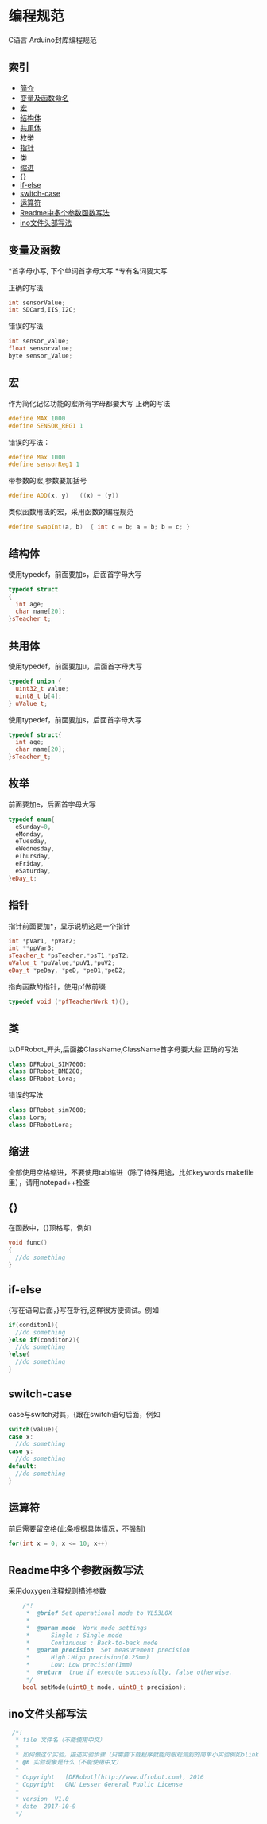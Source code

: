 # 编程规范

C语言 Arduino封库编程规范

## 索引
* [简介](#简介)
* [变量及函数命名](#变量及函数命名)
* [宏](#宏)
* [结构体](#结构体)
* [共用体](#共用体)
* [枚举](#枚举)
* [指针](#指针)
* [类](#类)
* [缩进](#缩进)
* [{}](#{})
* [if-else](#if-else)
* [switch-case](#switch-case)
* [运算符](#运算符)
* [Readme中多个参数函数写法](#readme中多个参数函数写法)
* [ino文件头部写法](#ino文件头部写法)

## 变量及函数

*首字母小写, 下个单词首字母大写
*专有名词要大写

正确的写法

```C++
int sensorValue;
int SDCard,IIS,I2C;
```

错误的写法

```C++
int sensor_value;
float sensorvalue;
byte sensor_Value;
```

## 宏

作为简化记忆功能的宏所有字母都要大写
正确的写法
```C++
#define MAX 1000
#define SENSOR_REG1 1
```

错误的写法：
```C++
#define Max 1000
#define sensorReg1 1
```
带参数的宏,参数要加括号
```C++
#define ADD(x, y)   ((x) + (y))
```
类似函数用法的宏，采用函数的编程规范
```C++
#define swapInt(a, b)  { int c = b; a = b; b = c; }
```
## 结构体

使用typedef，前面要加s，后面首字母大写

```C++
typedef struct
{
  int age;
  char name[20];
}sTeacher_t;
```

## 共用体

使用typedef，前面要加u，后面首字母大写

```C++
typedef union {
  uint32_t value;
  uint8_t b[4];
} uValue_t;
```

使用typedef，前面要加s，后面首字母大写
```C++
typedef struct{
  int age;
  char name[20];
}sTeacher_t;
```

## 枚举

前面要加e，后面首字母大写
```C++
typedef enum{
  eSunday=0,
  eMonday,
  eTuesday,
  eWednesday,
  eThursday,
  eFriday,
  eSaturday,
}eDay_t;
```
## 指针

指针前面要加*，显示说明这是一个指针

```C++
int *pVar1, *pVar2;
int **ppVar3;
sTeacher_t *psTeacher,*psT1,*psT2;
uValue_t *puValue,*puV1,*puV2;
eDay_t *peDay, *peD, *peD1,*peD2;
```

指向函数的指针，使用pf做前缀

```C++
typedef void (*pfTeacherWork_t)();
```

## 类

以DFRobot_开头,后面接ClassName,ClassName首字母要大些
正确的写法
```C++
class DFRobot_SIM7000;
class DFRobot_BME280;
class DFRobot_Lora;
```
错误的写法
```C++
class DFRobot_sim7000;
class Lora;
class DFRobotLora;
```

## 缩进

全部使用空格缩进，不要使用tab缩进（除了特殊用途，比如keywords makefile里），请用notepad++检查

## {}
在函数中，{}顶格写，例如

```C++
void func()
{
  //do something
}
```

## if-else

{写在语句后面，}写在新行,这样很方便调试。例如
```C++
if(conditon1){
  //do something
}else if(conditon2){
  //do something
}else{
  //do something
}
```

## switch-case

case与switch对其，{跟在switch语句后面，例如
```C++
switch(value){
case x:
  //do something
case y:
  //do something
default:
  //do something
}
```

## 运算符

前后需要留空格(此条根据具体情况，不强制)

```C++
for(int x = 0; x <= 10; x++)
```

## Readme中多个参数函数写法
采用doxygen注释规则描述参数

```C++
    /*!
     *  @brief Set operational mode to VL53L0X
     *
     *  @param mode  Work mode settings
     *      Single : Single mode
     *      Continuous : Back-to-back mode
     *  @param precision  Set measurement precision
     *      High：High precision(0.25mm)
     *      Low: Low precision(1mm)
     *  @return  true if execute successfully, false otherwise.
     */
    bool setMode(uint8_t mode, uint8_t precision);
```

## ino文件头部写法
```C++
 /*!
  * file 文件名（不能使用中文）
  *
  * 如何做这个实验，描述实验步骤（只需要下载程序就能肉眼观测到的简单小实验例如blink，这步可以不写）（不能使用中文）
  * @n 实验现象是什么（不能使用中文）
  *
  * Copyright   [DFRobot](http://www.dfrobot.com), 2016
  * Copyright   GNU Lesser General Public License
  *
  * version  V1.0
  * date  2017-10-9
  */
  ```
